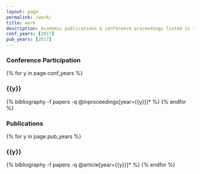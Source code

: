 ```yaml
---
layout: page
permalink: /work/
title: work
description: Academic publications & conference proceedings listed in reverse chronological order.
conf_years: [2017]
pub_years: [2017]
---
```


### Conference Participation
{% for y in page.conf_years %}
  <h3 class="year">{{y}}</h3>
  {% bibliography -f papers -q @inproceedings[year={{y}}]* %}
{% endfor %}


### Publications
{% for y in page.pub_years %}
  <h3 class="year">{{y}}</h3>
  {% bibliography -f papers -q @article[year={{y}}]* %}
{% endfor %}
